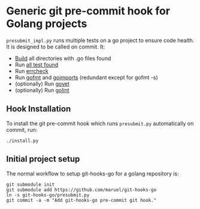 Generic git pre-commit hook for Golang projects
===============================================

`presubmit_impl.py` runs multiple tests on a go project to ensure code health.
It is designed to be called on commit. It:

  * [Build](https://golang.org/pkg/go/build/) all directories with .go files found
  * Run [all test found](https://golang.org/pkg/testing/)
  * Run [errcheck](https://github.com/kisielk/errcheck)
  * Run [gofmt](https://golang.org/cmd/gofmt/) and [goimports](https://godoc.org/code.google.com/p/go.tools/cmd/goimports) (redundant except for gofmt -s)
  * (optionally) Run [govet](https://godoc.org/code.google.com/p/go.tools/cmd/vet)
  * (optionally) Run [golint](https://github.com/golang/lint)


Hook Installation
-----------------

To install the git pre-commit hook which runs `presubmit.py` automatically on
commit, run:

    ./install.py


Initial project setup
---------------------

The normal workflow to setup git-hooks-go for a golang repository is:

    git submodule init
    git submodule add https://github.com/maruel/git-hooks-go
    ln -s git-hooks-go/presubmit.py
    git commit -a -m "Add git-hooks-go pre-commit git hook."
